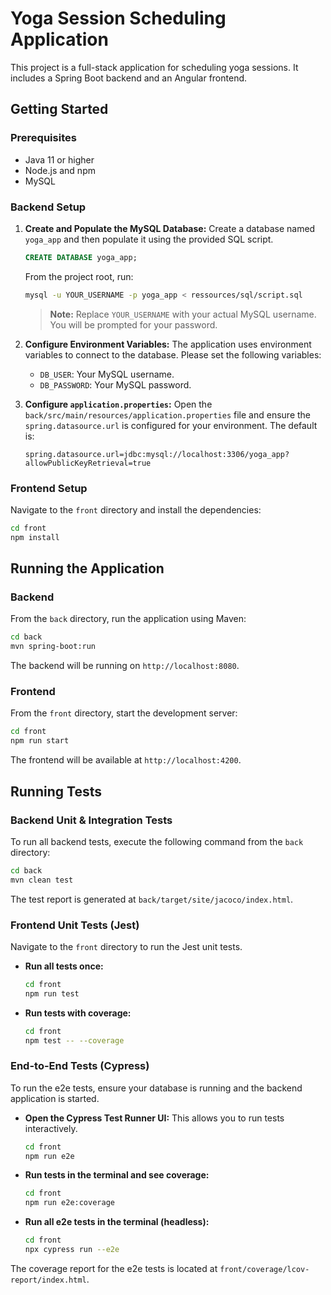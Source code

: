 # Yoga Session Scheduling Application

This project is a full-stack application for scheduling yoga sessions. It includes a Spring Boot backend and an Angular frontend.

## Getting Started

### Prerequisites

- Java 11 or higher
- Node.js and npm
- MySQL

### Backend Setup

1.  **Create and Populate the MySQL Database:**
    Create a database named `yoga_app` and then populate it using the provided SQL script.

    ```sql
    CREATE DATABASE yoga_app;
    ```
    From the project root, run:
    ```bash
    mysql -u YOUR_USERNAME -p yoga_app < ressources/sql/script.sql
    ```
    > **Note:** Replace `YOUR_USERNAME` with your actual MySQL username. You will be prompted for your password.

2.  **Configure Environment Variables:**
    The application uses environment variables to connect to the database. Please set the following variables:
    - `DB_USER`: Your MySQL username.
    - `DB_PASSWORD`: Your MySQL password.

3.  **Configure `application.properties`:**
    Open the `back/src/main/resources/application.properties` file and ensure the `spring.datasource.url` is configured for your environment. The default is:
    ```properties
    spring.datasource.url=jdbc:mysql://localhost:3306/yoga_app?allowPublicKeyRetrieval=true
    ```

### Frontend Setup

Navigate to the `front` directory and install the dependencies:

```bash
cd front
npm install
```

## Running the Application

### Backend

From the `back` directory, run the application using Maven:

```bash
cd back
mvn spring-boot:run
```

The backend will be running on `http://localhost:8080`.

### Frontend

From the `front` directory, start the development server:

```bash
cd front
npm run start
```

The frontend will be available at `http://localhost:4200`.

## Running Tests

### Backend Unit & Integration Tests

To run all backend tests, execute the following command from the `back` directory:

```bash
cd back
mvn clean test
```

The test report is generated at `back/target/site/jacoco/index.html`.

### Frontend Unit Tests (Jest)

Navigate to the `front` directory to run the Jest unit tests.

- **Run all tests once:**
  ```bash
  cd front
  npm run test
  ```

- **Run tests with coverage:**
  ```bash
  cd front
  npm test -- --coverage
  ```

### End-to-End Tests (Cypress)

To run the e2e tests, ensure your database is running and the backend application is started.

- **Open the Cypress Test Runner UI:**
  This allows you to run tests interactively.
  ```bash
  cd front
  npm run e2e
  ```

- **Run tests in the terminal and see coverage:**
  ```bash
  cd front
  npm run e2e:coverage
  ```

- **Run all e2e tests in the terminal (headless):**
  ```bash
  cd front
  npx cypress run --e2e
  ```

The coverage report for the e2e tests is located at `front/coverage/lcov-report/index.html`.

